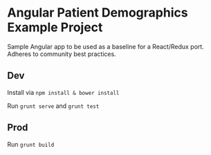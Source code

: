 # Angular Patient Demographics Example Project

Sample Angular app to be used as a baseline for a React/Redux port. Adheres to community best practices.

## Dev

Install via `npm install & bower install`

Run `grunt serve` and `grunt test`

## Prod

Run `grunt build`
